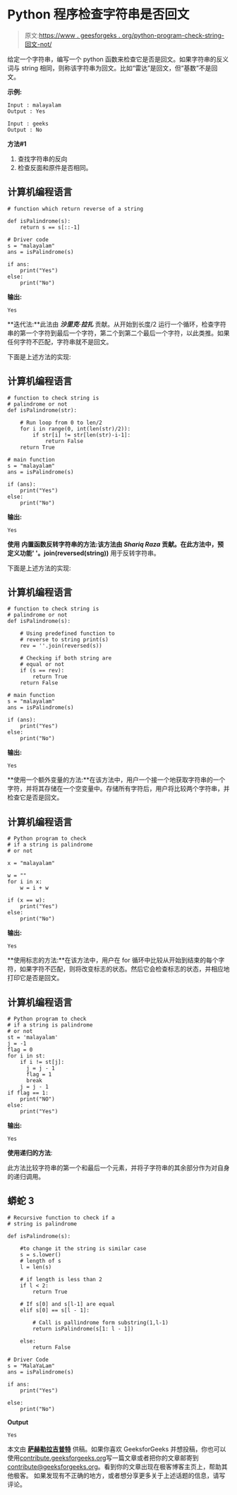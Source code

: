# Python 程序检查字符串是否回文

> 原文:[https://www . geesforgeks . org/python-program-check-string-回文-not/](https://www.geeksforgeeks.org/python-program-check-string-palindrome-not/)

给定一个字符串，编写一个 python 函数来检查它是否是回文。如果字符串的反义词与 string 相同，则称该字符串为回文。比如“雷达”是回文，但“基数”不是回文。

**示例:**

```
Input : malayalam
Output : Yes

Input : geeks
Output : No
```

**方法#1**

1.  查找字符串的反向
2.  检查反面和原件是否相同。

## 计算机编程语言

```
# function which return reverse of a string

def isPalindrome(s):
    return s == s[::-1]

# Driver code
s = "malayalam"
ans = isPalindrome(s)

if ans:
    print("Yes")
else:
    print("No")
```

**输出:**

```
Yes
```

**迭代法:**此法由 ***沙里克·拉扎*** 贡献。从开始到长度/2 运行一个循环，检查字符串的第一个字符到最后一个字符，第二个到第二个最后一个字符，以此类推。如果任何字符不匹配，字符串就不是回文。

下面是上述方法的实现:

## 计算机编程语言

```
# function to check string is
# palindrome or not
def isPalindrome(str):

    # Run loop from 0 to len/2
    for i in range(0, int(len(str)/2)):
        if str[i] != str[len(str)-i-1]:
            return False
    return True

# main function
s = "malayalam"
ans = isPalindrome(s)

if (ans):
    print("Yes")
else:
    print("No")
```

**输出:**

```
Yes
```

**使用** **内置函数反转字符串的方法:**该方法由 ***Shariq Raza*** 贡献。在此方法中，预定义功能**' '。join(reversed(string))** 用于反转字符串。

下面是上述方法的实现:

## 计算机编程语言

```
# function to check string is
# palindrome or not
def isPalindrome(s):

    # Using predefined function to
    # reverse to string print(s)
    rev = ''.join(reversed(s))

    # Checking if both string are
    # equal or not
    if (s == rev):
        return True
    return False

# main function
s = "malayalam"
ans = isPalindrome(s)

if (ans):
    print("Yes")
else:
    print("No")
```

**输出:**

```
Yes
```

**使用一个额外变量的方法:**在该方法中，用户一个接一个地获取字符串的一个字符，并将其存储在一个空变量中。存储所有字符后，用户将比较两个字符串，并检查它是否是回文。

## 计算机编程语言

```
# Python program to check
# if a string is palindrome
# or not

x = "malayalam"

w = ""
for i in x:
    w = i + w

if (x == w):
    print("Yes")
else:
    print("No")

```

**输出:**

```
Yes
```

**使用标志的方法:**在该方法中，用户在 for 循环中比较从开始到结束的每个字符，如果字符不匹配，则将改变标志的状态。然后它会检查标志的状态，并相应地打印它是否是回文。

## 计算机编程语言

```
# Python program to check
# if a string is palindrome
# or not
st = 'malayalam'
j = -1
flag = 0
for i in st:
    if i != st[j]:
      j = j - 1
      flag = 1
      break
    j = j - 1
if flag == 1:
    print("NO")
else:
    print("Yes")
```

**输出:**

```
Yes
```

**使用递归的方法**:

此方法比较字符串的第一个和最后一个元素，并将子字符串的其余部分作为对自身的递归调用。

## 蟒蛇 3

```
# Recursive function to check if a
# string is palindrome

def isPalindrome(s):

    #to change it the string is similar case
    s = s.lower()
    # length of s
    l = len(s)

    # if length is less than 2
    if l < 2:
        return True

    # If s[0] and s[l-1] are equal
    elif s[0] == s[l - 1]:

        # Call is pallindrome form substring(1,l-1)
        return isPalindrome(s[1: l - 1])

    else:
        return False

# Driver Code
s = "MalaYaLam"
ans = isPalindrome(s)

if ans:
    print("Yes")

else:
    print("No")
```

**Output**

```
Yes
```

本文由 [**萨赫勒拉吉普特**](https://www.linkedin.com/in/sahil-rajput-3ba2b3134/) 供稿。如果你喜欢 GeeksforGeeks 并想投稿，你也可以使用[contribute.geeksforgeeks.org](http://www.contribute.geeksforgeeks.org)写一篇文章或者把你的文章邮寄到 contribute@geeksforgeeks.org。看到你的文章出现在极客博客主页上，帮助其他极客。
如果发现有不正确的地方，或者想分享更多关于上述话题的信息，请写评论。